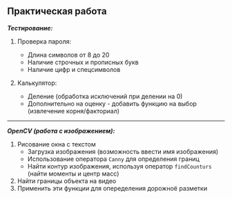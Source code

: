 ## Практическая работа  

___Тестирование:___
1. Проверка пароля:
    - Длина символов от 8 до 20
    - Наличие строчных и прописных букв
    - Наличие цифр и спецсимволов

3. Калькулятор:
    - Деление (обработка исключений при делении на 0)
    - Дополнительно на оценку - добавить функцию на выбор (извлечение корня/факториал)  
---
___OpenCV (работа с изображением):___
1. Рисование окна с текстом
    - Загрузка изображения (возможность ввести имя изображения)
    - Использование оператора `Canny` для определения границ
    - Найти контур изображения, используя оператор `findCounturs` (найти моменты и центр масс)
2. Найти границы объекта на видео
3. Применить эти функции для опеределения дорожноё разметки
